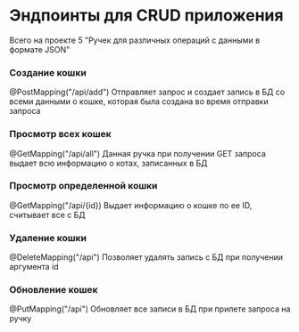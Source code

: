 

<h1>Эндпоинты для CRUD приложения</h1>


Всего на проекте 5 "Ручек для различных операций с данными в формате JSON"


<h3>Создание кошки</h2>

@PostMapping("/api/add")
Отправляет запрос и создает запись в БД со всеми данными о кошке, которая была создана 
во время отправки запроса


<h3>Просмотр всех кошек</h2>

@GetMapping("/api/all")
Данная ручка при получении GET запроса выдает всю
информацию о котах, записанных в БД


<h3>Просмотр определенной кошки</h2>

@GetMapping("/api/{id})
Выдает информацию о кошке по ее ID, считывает все с БД


<h3>Удаление кошки</h2>

@DeleteMapping("/api")
Позволяет удалять запись с БД при получении аргумента id


<h3>Обновление кошек</h2>

@PutMapping("/api")
Обновляет все записи в БД при прилете запроса на ручку




